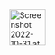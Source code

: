 <img width="64" alt="Screenshot 2022-10-31 at 11 55 27 AM" src="https://user-images.githubusercontent.com/92196450/198944750-e71e9b00-caa8-49b7-9806-2d98b71711a8.png">
